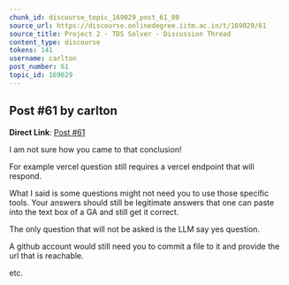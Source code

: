 ```yaml
---
chunk_id: discourse_topic_169029_post_61_00
source_url: https://discourse.onlinedegree.iitm.ac.in/t/169029/61
source_title: Project 2 - TDS Solver - Discussion Thread
content_type: discourse
tokens: 141
username: carlton
post_number: 61
topic_id: 169029
---
```


## Post #61 by carlton

**Direct Link**: [Post #61](https://discourse.onlinedegree.iitm.ac.in/t/169029/61)

I am not sure how you came to that conclusion!

For example vercel question still requires a vercel endpoint that will respond.

What I said is some questions might not need you to use those specific tools. Your answers should still be legitimate answers that one can paste into the text box of a GA and still get it correct.

The only question that will not be asked is the LLM say yes question.

A github account would still need you to commit a file to it and provide the url that is reachable.

etc.
